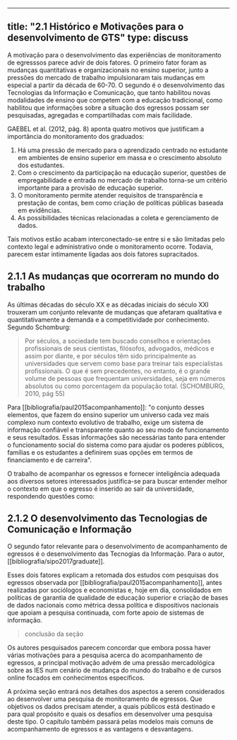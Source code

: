 
---
title: "2.1 Histórico e Motivações para o desenvolvimento de GTS"
type: discuss
---
A motivação para o desenvolvimento das experiências de monitoramento de egresssos parece advir de dois fatores. O primeiro fator foram as mudanças quantitativas e organizacionais no ensino superior, junto a pressões do mercado de trabalho impulsionaram tais mudanças em especial a partir da década de 60-70. O segundo é o desenvolvimento das Tecnologias da Informação e Comunicação, que tanto habilitou novas modalidades de ensino que competem com a educação tradicional, como habilitou que informações sobre a situação dos egressos possam ser pesquisadas, agregadas e compartilhadas com mais facilidade.

GAEBEL et al. (2012, pág. 8) aponta quatro motivos que justificam a importância do monitoramento dos graduados:

1. Há uma pressão de mercado para o aprendizado centrado no estudante em ambientes de ensino superior em massa e o crescimento absoluto dos estudantes.
2. Com o crescimento da participação na educação superior, questões de empregabilidade e entrada no mercado de trabalho torna-se um critério importante para a provisão de educação superior.
3. O monitoramento permite atender requisitos de transparência e prestação de contas, bem como criação de políticas públicas baseada em evidências.
4. As possibilidades técnicas relacionadas a coleta e gerenciamento de dados.

Tais motivos estão acabam interconectado-se entre si e são limitadas pelo contexto legal e administrativo onde o monitoramento ocorre. Todavia, parecem estar intimamente ligadas aos dois fatores supracitados.

## 2.1.1 As mudanças que ocorreram no mundo do trabalho

As últimas décadas do século XX e as décadas iniciais do século XXI trouxeram um conjunto relevante de mudanças que afetaram qualitativa e quantitativamente a demanda e a competitividade por conhecimento. Segundo Schomburg:

>Por séculos, a sociedade tem buscado conselhos e orientações profissionais de seus cientistas, filósofos, advogados, médicos e assim por diante, e por séculos têm sido principalmente as universidades que servem como base para treinar tais especialistas profissionais. O que é sem precedentes, no entanto, é o grande volume de pessoas que frequentam universidades, seja em números absolutos ou como porcentagem da população total. (SCHOMBURG, 2010, pág 55)

Para [[bibliografia/paul2015acompanhamento]]: "o conjunto desses elementos, que fazem do ensino superior um universo cada vez mais complexo num contexto evolutivo de trabalho, exige um sistema de informação confiável e transparente quanto ao seu modo de funcionamento e seus resultados. Essas informações são necessárias tanto para entender o funcionamento social do sistema como para ajudar os poderes públicos, famílias e os estudantes a definirem suas opções em termos de financiamento e de carreira".

O trabalho de acompanhar os egressos e fornecer inteligência adequada aos diversos setores interessados justifica-se para buscar entender melhor o contexto em que o egresso é inserido ao sair da universidade, respondendo questões como:

## 2.1.2 O desenvolvimento das Tecnologias de Comunicação e Informação

O segundo fator relevante para o desenvolvimento de acompanhamento de egressos é o desenvolvimento das Tecnogias da Informação. Para o autor, [[bibliografia/sipo2017graduate]].

Esses dois fatores explicam a retomada dos estudos com pesquisas dos egressos observada por [[bibliografia/paul2015acompanhamento]], antes realizadas por sociólogos e economistas e, hoje em dia, consolidados em políticas de garantia de qualidade de educação superior e criação de bases de dados nacionais como métrica dessa política e dispositivos nacionais que apoiam a pesquisa continuada, com forte apoio de sistemas de informação. 


>conclusão da seção 

Os autores pesquisados parecem concordar que embora possa haver várias motivações para a pesquisa acerca do acompanhamento de egressos, a principal motivação advém de uma pressão mercadológica sobre as IES num cenário de mudança do mundo do trabalho e de cursos online focados em conhecimentos específicos.

A próxima seção entrará nos detalhes dos aspectos a serem considerados ao desenvolver uma pesquisa de monitoramento de egressos. Que objetivos os dados precisam atender, a quais públicos está destinado e para qual propósito e quais os desafios em desenvolver uma pesquisa deste tipo. O capítulo também passará pelas modelos mais comuns de acompanhamento de egressos e as vantagens e desvantagens.